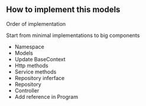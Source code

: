 ## How to implement this models
Order of implementation

Start from minimal implementations to big components

* Namespace
* Models
* Update BaseContext
* Http methods
* Service methods
* Repository inferface
* Repository
* Controller
* Add reference in Program